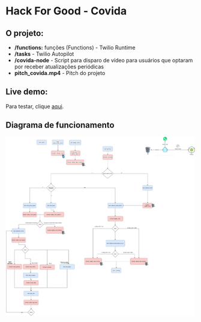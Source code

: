 # Hack For Good - Covida

## O projeto:
- **/functions:** funções (Functions) - Twilio Runtime
- **/tasks** - Twilio Autopilot
- **/covida-node** - Script para disparo de vídeo para usuários que optaram por receber atualizações periódicas
- **pitch_covida.mp4** - Pitch do projeto


## Live demo:

Para testar, clique [aqui](https://api.whatsapp.com/send?phone=+14155238886&text=join%20soap-universe).

## Diagrama de funcionamento

![Diagrama](https://raw.githubusercontent.com/rafaeldefazio/hackforgood-covida/master/covida.jpg)
